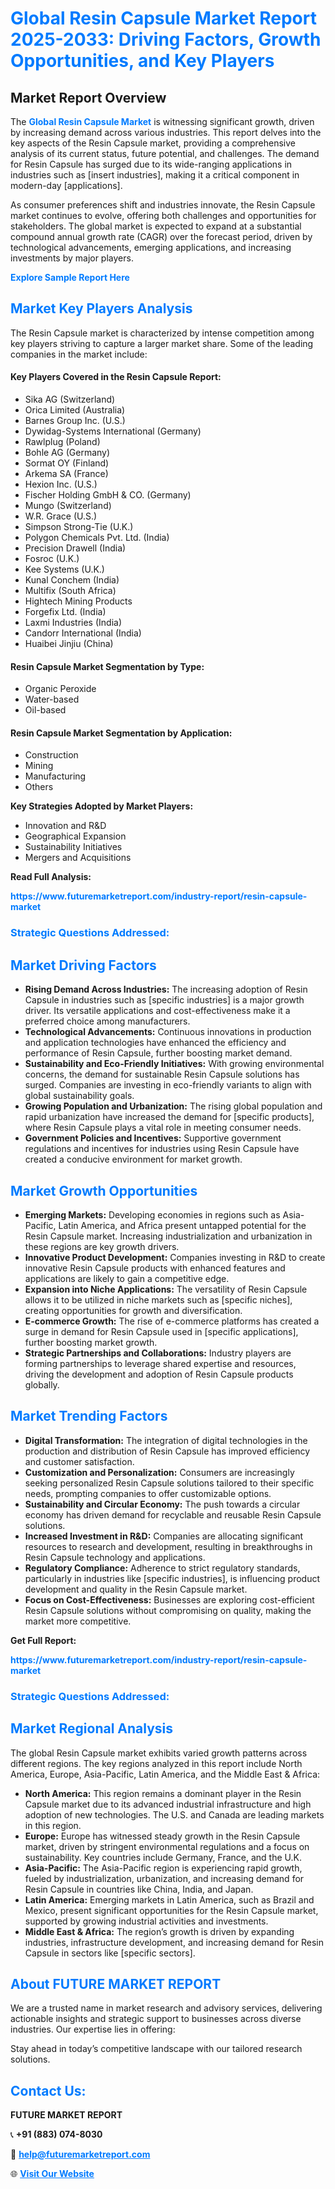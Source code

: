 <h1 style="color: #007BFF;">Global Resin Capsule Market Report 2025-2033: Driving Factors, Growth Opportunities, and Key Players</h1>

<section id="overview">
<h2>Market Report Overview</h2>
<p>The <a href="https://www.futuremarketreport.com/industry-report/resin-capsule-market" style="color: #007BFF; text-decoration: none;"><strong>Global Resin Capsule Market</strong></a> is witnessing significant growth, driven by increasing demand across various industries. This report delves into the key aspects of the Resin Capsule market, providing a comprehensive analysis of its current status, future potential, and challenges. The demand for Resin Capsule has surged due to its wide-ranging applications in industries such as [insert industries], making it a critical component in modern-day [applications].</p>
<p>As consumer preferences shift and industries innovate, the Resin Capsule market continues to evolve, offering both challenges and opportunities for stakeholders. The global market is expected to expand at a substantial compound annual growth rate (CAGR) over the forecast period, driven by technological advancements, emerging applications, and increasing investments by major players.</p>
</section>

<section id="overview">
<p><a href="https://www.futuremarketreport.com/request-sample/reportId=57522" style="color: #007BFF; text-decoration: none;"><strong>Explore Sample Report Here</strong></a></p>
</section>

<section id="key-players">
<h2 style="color: #007BFF;">Market Key Players Analysis</h2>
<p>The Resin Capsule market is characterized by intense competition among key players striving to capture a larger market share. Some of the leading companies in the market include:</p>
<h4>Key Players Covered in the Resin Capsule Report:</h4>
<ul><li>Sika AG (Switzerland)</li><li>Orica Limited (Australia)</li><li>Barnes Group Inc. (U.S.)</li><li>Dywidag-Systems International (Germany)</li><li>Rawlplug (Poland)</li><li>Bohle AG (Germany)</li><li>Sormat OY (Finland)</li><li>Arkema SA (France)</li><li>Hexion Inc. (U.S.)</li><li>Fischer Holding GmbH &amp; CO. (Germany)</li><li>Mungo (Switzerland)</li><li>W.R. Grace (U.S.)</li><li>Simpson Strong-Tie (U.K.)</li><li>Polygon Chemicals Pvt. Ltd. (India)</li><li>Precision Drawell (India)</li><li>Fosroc (U.K.)</li><li>Kee Systems (U.K.)</li><li>Kunal Conchem (India)</li><li>Multifix (South Africa)</li><li>Hightech Mining Products</li><li>Forgefix Ltd. (India)</li><li>Laxmi Industries (India)</li><li>Candorr International (India)</li><li>Huaibei Jinjiu (China)</li></ul>
<h4>Resin Capsule Market Segmentation by Type:</h4>
<ul><li>Organic Peroxide</li><li>Water-based</li><li>Oil-based</li></ul>

<h4>Resin Capsule Market Segmentation by Application:</h4>
<ul><li>Construction</li><li>Mining</li><li>Manufacturing</li><li>Others</li></ul>
<p><strong>Key Strategies Adopted by Market Players:</strong></p>
<ul>
<li>Innovation and R&D</li>
<li>Geographical Expansion</li>
<li>Sustainability Initiatives</li>
<li>Mergers and Acquisitions</li>
</ul>
</section>

<section>
<p><strong>Read Full Analysis: </strong></p><a href="https://www.futuremarketreport.com/industry-report/resin-capsule-market" style="color: #007BFF; text-decoration: none;"><strong>https://www.futuremarketreport.com/industry-report/resin-capsule-market</strong></a>
<h3 style="color: #007BFF;">Strategic Questions Addressed:</h3>
</section>

<section id="driving-factors">
<h2 style="color: #007BFF;">Market Driving Factors</h2>
<ul>
<li><strong>Rising Demand Across Industries:</strong> The increasing adoption of Resin Capsule in industries such as [specific industries] is a major growth driver. Its versatile applications and cost-effectiveness make it a preferred choice among manufacturers.</li>
<li><strong>Technological Advancements:</strong> Continuous innovations in production and application technologies have enhanced the efficiency and performance of Resin Capsule, further boosting market demand.</li>
<li><strong>Sustainability and Eco-Friendly Initiatives:</strong> With growing environmental concerns, the demand for sustainable Resin Capsule solutions has surged. Companies are investing in eco-friendly variants to align with global sustainability goals.</li>
<li><strong>Growing Population and Urbanization:</strong> The rising global population and rapid urbanization have increased the demand for [specific products], where Resin Capsule plays a vital role in meeting consumer needs.</li>
<li><strong>Government Policies and Incentives:</strong> Supportive government regulations and incentives for industries using Resin Capsule have created a conducive environment for market growth.</li>
</ul>
</section>

<section id="growth-opportunities">
<h2 style="color: #007BFF;">Market Growth Opportunities</h2>
<ul>
<li><strong>Emerging Markets:</strong> Developing economies in regions such as Asia-Pacific, Latin America, and Africa present untapped potential for the Resin Capsule market. Increasing industrialization and urbanization in these regions are key growth drivers.</li>
<li><strong>Innovative Product Development:</strong> Companies investing in R&D to create innovative Resin Capsule products with enhanced features and applications are likely to gain a competitive edge.</li>
<li><strong>Expansion into Niche Applications:</strong> The versatility of Resin Capsule allows it to be utilized in niche markets such as [specific niches], creating opportunities for growth and diversification.</li>
<li><strong>E-commerce Growth:</strong> The rise of e-commerce platforms has created a surge in demand for Resin Capsule used in [specific applications], further boosting market growth.</li>
<li><strong>Strategic Partnerships and Collaborations:</strong> Industry players are forming partnerships to leverage shared expertise and resources, driving the development and adoption of Resin Capsule products globally.</li>
</ul>
</section>

<section id="trending-factors">
<h2 style="color: #007BFF;">Market Trending Factors</h2>
<ul>
<li><strong>Digital Transformation:</strong> The integration of digital technologies in the production and distribution of Resin Capsule has improved efficiency and customer satisfaction.</li>
<li><strong>Customization and Personalization:</strong> Consumers are increasingly seeking personalized Resin Capsule solutions tailored to their specific needs, prompting companies to offer customizable options.</li>
<li><strong>Sustainability and Circular Economy:</strong> The push towards a circular economy has driven demand for recyclable and reusable Resin Capsule solutions.</li>
<li><strong>Increased Investment in R&D:</strong> Companies are allocating significant resources to research and development, resulting in breakthroughs in Resin Capsule technology and applications.</li>
<li><strong>Regulatory Compliance:</strong> Adherence to strict regulatory standards, particularly in industries like [specific industries], is influencing product development and quality in the Resin Capsule market.</li>
<li><strong>Focus on Cost-Effectiveness:</strong> Businesses are exploring cost-efficient Resin Capsule solutions without compromising on quality, making the market more competitive.</li>
</ul>
</section>

<section>
<p><strong>Get Full Report: </strong></p><a href="https://www.futuremarketreport.com/industry-report/resin-capsule-market" style="color: #007BFF; text-decoration: none;"><strong>https://www.futuremarketreport.com/industry-report/resin-capsule-market</strong></a>
<h3 style="color: #007BFF;">Strategic Questions Addressed:</h3>
</section>


<section id="regional-analysis">
<h2 style="color: #007BFF;">Market Regional Analysis</h2>
<p>The global Resin Capsule market exhibits varied growth patterns across different regions. The key regions analyzed in this report include North America, Europe, Asia-Pacific, Latin America, and the Middle East & Africa:</p>
<ul>
<li><strong>North America:</strong> This region remains a dominant player in the Resin Capsule market due to its advanced industrial infrastructure and high adoption of new technologies. The U.S. and Canada are leading markets in this region.</li>
<li><strong>Europe:</strong> Europe has witnessed steady growth in the Resin Capsule market, driven by stringent environmental regulations and a focus on sustainability. Key countries include Germany, France, and the U.K.</li>
<li><strong>Asia-Pacific:</strong> The Asia-Pacific region is experiencing rapid growth, fueled by industrialization, urbanization, and increasing demand for Resin Capsule in countries like China, India, and Japan.</li>
<li><strong>Latin America:</strong> Emerging markets in Latin America, such as Brazil and Mexico, present significant opportunities for the Resin Capsule market, supported by growing industrial activities and investments.</li>
<li><strong>Middle East & Africa:</strong> The region’s growth is driven by expanding industries, infrastructure development, and increasing demand for Resin Capsule in sectors like [specific sectors].</li>
</ul>
</section>

<footer>
<h2 style="color: #007BFF;">About FUTURE MARKET REPORT</h2>
<p>We are a trusted name in market research and advisory services, delivering actionable insights and strategic support to businesses across diverse industries. Our expertise lies in offering:</p>

<p>Stay ahead in today’s competitive landscape with our tailored research solutions.</p>

<h2 style="color: #007BFF;">Contact Us:</h2>
<p><strong>FUTURE MARKET REPORT</strong></p>
<p>📞 <strong>+91 (883) 074-8030</strong></p>
<p>📧 <strong><a href="mailto:help@futuremarketreport.com" style="color: #007BFF;">help@futuremarketreport.com</a></strong></p>
<p>🌐 <strong><a href="https://www.futuremarketreport.com/" style="color: #007BFF;">Visit Our Website</a></strong></p>
</footer>